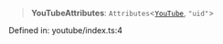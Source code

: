 > **YouTubeAttributes**: `Attributes`\<[`YouTube`](/PUBLIC_PATH/classes/YouTube.md), `"uid"`\>

Defined in: youtube/index.ts:4

